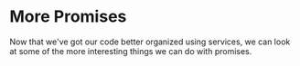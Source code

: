 # More Promises

Now that we've got our code better organized using services, we can look at
some of the more interesting things we can do with promises.
